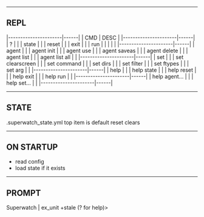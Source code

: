 ---------------------------
REPL
---------------------------
|----------------------|------|
| CMD                  | DESC |
|----------------------|------|
| ?                    |      |
| state                |      |
| reset                |      |
| exit                 |      |
| run                  |      |
| <return>             |      |
|----------------------|------|
| agent                |      |
| agent init <agent>   |      |
| agent use <agent>    |      |
| agent saveas <agent> |      |
| agent delete <agent> |      |
| agent list           |      |
| agent list all       |      |
|----------------------|------|
| set                  |      |
| set clearscreen <al> |      |
| set command <val>    |      |
| set dirs <val>       |      |
| set filter <val>     |      |
| set ftypes <val>     |      |
| set arg <string>     |      |
|----------------------|------|
| help                 |      |
| help state           |      |
| help reset           |      |
| help exit            |      |
| help run             |      |
|----------------------|------|
| help agent...        |      |
| help set...          |      |
|----------------------|------|

---------------------------
STATE
---------------------------
.superwatch_state.yml
top item is default 
reset clears

---------------------------
ON STARTUP
---------------------------
- read config
- load state if it exists

---------------------------
PROMPT
---------------------------
Superwatch | ex_unit +stale (? for help)> 




